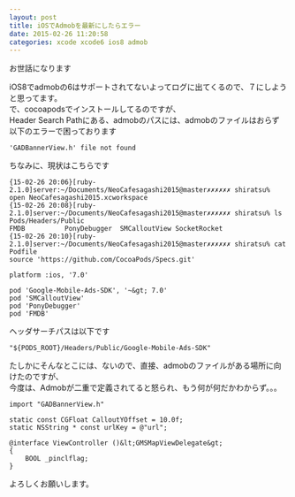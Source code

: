 ```yaml
---
layout: post
title: iOSでAdmobを最新にしたらエラー
date: 2015-02-26 11:20:58
categories: xcode xcode6 ios8 admob
---
```

<p>お世話になります</p>

<p>iOS8でadmobの6はサポートされてないよってログに出てくるので、７にしようと思ってます。<br>
で、cocoapodsでインストールしてるのですが、<br>
Header Search Pathにある、admobのパスには、admobのファイルはおらず<br>
以下のエラーで困っております</p>

```
'GADBannerView.h' file not found
```

<p>ちなみに、現状はこちらです</p>

```
{15-02-26 20:06}[ruby-2.1.0]server:~/Documents/NeoCafesagashi2015@master✗✗✗✗✗✗ shiratsu% open NeoCafesagashi2015.xcworkspace
{15-02-26 20:08}[ruby-2.1.0]server:~/Documents/NeoCafesagashi2015@master✗✗✗✗✗✗ shiratsu% ls Pods/Headers/Public
FMDB          PonyDebugger  SMCalloutView SocketRocket
{15-02-26 20:10}[ruby-2.1.0]server:~/Documents/NeoCafesagashi2015@master✗✗✗✗✗✗ shiratsu% cat Podfile
source 'https://github.com/CocoaPods/Specs.git'

platform :ios, '7.0'

pod 'Google-Mobile-Ads-SDK', '~&gt; 7.0'
pod 'SMCalloutView'
pod 'PonyDebugger'
pod 'FMDB'
```

<p>ヘッダサーチパスは以下です</p>

```
"${PODS_ROOT}/Headers/Public/Google-Mobile-Ads-SDK"
```

<p>たしかにそんなとこには、ないので、直接、admobのファイルがある場所に向けたのですが、<br>
今度は、Admobが二重で定義されてると怒られ、もう何が何だかわからず。。。</p>

```
import "GADBannerView.h"

static const CGFloat CalloutYOffset = 10.0f;
static NSString * const urlKey = @"url";

@interface ViewController ()&lt;GMSMapViewDelegate&gt;
{
    BOOL _pinclflag;
}
```

<p>よろしくお願いします。</p>
